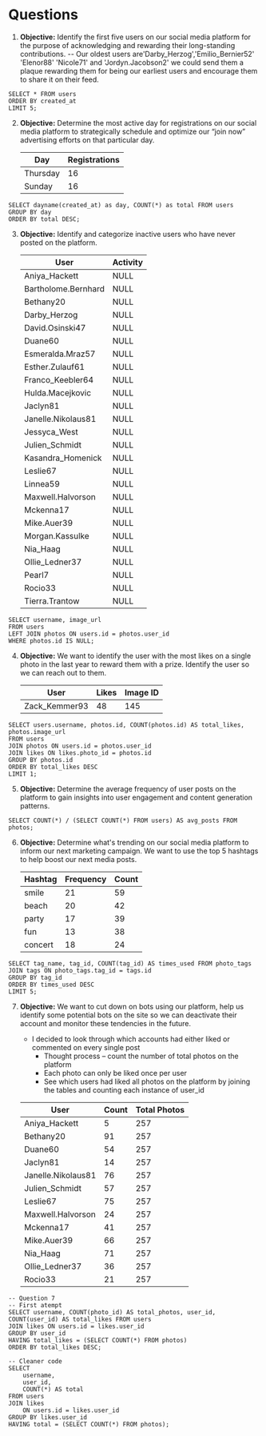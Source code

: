 # Questions

1. **Objective:** Identify the first five users on our social media platform for the purpose of acknowledging and rewarding their long-standing contributions.
  -- Our oldest users are'Darby_Herzog','Emilio_Bernier52' 'Elenor88' 'Nicole71' and 'Jordyn.Jacobson2' we could send them a plaque rewarding them for being our earliest users and encourage them to share it on their feed.
```
SELECT * FROM users 
ORDER BY created_at
LIMIT 5;
```

2. **Objective:** Determine the most active day for registrations on our social media platform to strategically schedule and optimize our “join now” advertising efforts on that particular day.

   | Day        | Registrations |
   |------------|---------------|
   | Thursday   | 16            |
   | Sunday     | 16            |
```
SELECT dayname(created_at) as day, COUNT(*) as total FROM users
GROUP BY day
ORDER BY total DESC;
```

3. **Objective:** Identify and categorize inactive users who have never posted on the platform.

   | User               | Activity |
   |--------------------|----------|
   | Aniya_Hackett      | NULL     |
   | Bartholome.Bernhard | NULL     |
   | Bethany20          | NULL     |
   | Darby_Herzog       | NULL     |
   | David.Osinski47    | NULL     |
   | Duane60            | NULL     |
   | Esmeralda.Mraz57   | NULL     |
   | Esther.Zulauf61    | NULL     |
   | Franco_Keebler64   | NULL     |
   | Hulda.Macejkovic   | NULL     |
   | Jaclyn81           | NULL     |
   | Janelle.Nikolaus81 | NULL     |
   | Jessyca_West       | NULL     |
   | Julien_Schmidt     | NULL     |
   | Kasandra_Homenick  | NULL     |
   | Leslie67           | NULL     |
   | Linnea59           | NULL     |
   | Maxwell.Halvorson  | NULL     |
   | Mckenna17          | NULL     |
   | Mike.Auer39        | NULL     |
   | Morgan.Kassulke    | NULL     |
   | Nia_Haag           | NULL     |
   | Ollie_Ledner37     | NULL     |
   | Pearl7             | NULL     |
   | Rocio33            | NULL     |
   | Tierra.Trantow     | NULL     |
```
SELECT username, image_url
FROM users
LEFT JOIN photos ON users.id = photos.user_id
WHERE photos.id IS NULL;
```

4. **Objective:** We want to identify the user with the most likes on a single photo in the last year to reward them with a prize. Identify the user so we can reach out to them.

   | User          | Likes | Image ID |
   |---------------|-------|----------|
   | Zack_Kemmer93 | 48    | 145      |
```
SELECT users.username, photos.id, COUNT(photos.id) AS total_likes, photos.image_url
FROM users
JOIN photos ON users.id = photos.user_id
JOIN likes ON likes.photo_id = photos.id
GROUP BY photos.id
ORDER BY total_likes DESC
LIMIT 1;
```

5. **Objective:** Determine the average frequency of user posts on the platform to gain insights into user engagement and content generation patterns.
```
SELECT COUNT(*) / (SELECT COUNT(*) FROM users) AS avg_posts FROM photos;
```
6. **Objective:** Determine what's trending on our social media platform to inform our next marketing campaign. We want to use the top 5 hashtags to help boost our next media posts.

   | Hashtag | Frequency | Count |
   |---------|-----------|-------|
   | smile   | 21        | 59    |
   | beach   | 20        | 42    |
   | party   | 17        | 39    |
   | fun     | 13        | 38    |
   | concert | 18        | 24    |

```
SELECT tag_name, tag_id, COUNT(tag_id) AS times_used FROM photo_tags
JOIN tags ON photo_tags.tag_id = tags.id
GROUP BY tag_id
ORDER BY times_used DESC
LIMIT 5;
```

7. **Objective:** We want to cut down on bots using our platform, help us identify some potential bots on the site so we can deactivate their account and monitor these tendencies in the future.

   - I decided to look through which accounts had either liked or commented on every single post
     - Thought process – count the number of total photos on the platform
     - Each photo can only be liked once per user
     - See which users had liked all photos on the platform by joining the tables and counting each instance of user_id

   | User               | Count | Total Photos |
   |--------------------|-------|--------------|
   | Aniya_Hackett      | 5     | 257          |
   | Bethany20          | 91    | 257          |
   | Duane60            | 54    | 257          |
   | Jaclyn81           | 14    | 257          |
   | Janelle.Nikolaus81 | 76    | 257          |
   | Julien_Schmidt     | 57    | 257          |
   | Leslie67           | 75    | 257          |
   | Maxwell.Halvorson  | 24    | 257          |
   | Mckenna17          | 41    | 257          |
   | Mike.Auer39        | 66    | 257          |
   | Nia_Haag           | 71    | 257          |
   | Ollie_Ledner37     | 36    | 257          |
   | Rocio33            | 21    | 257          |
```
-- Question 7
-- First atempt
SELECT username, COUNT(photo_id) AS total_photos, user_id, COUNT(user_id) AS total_likes FROM users
JOIN likes ON users.id = likes.user_id
GROUP BY user_id
HAVING total_likes = (SELECT COUNT(*) FROM photos)
ORDER BY total_likes DESC;

-- Cleaner code
SELECT 
	username,
    user_id,
    COUNT(*) AS total
FROM users
JOIN likes
	ON users.id = likes.user_id
GROUP BY likes.user_id
HAVING total = (SELECT COUNT(*) FROM photos);
```
